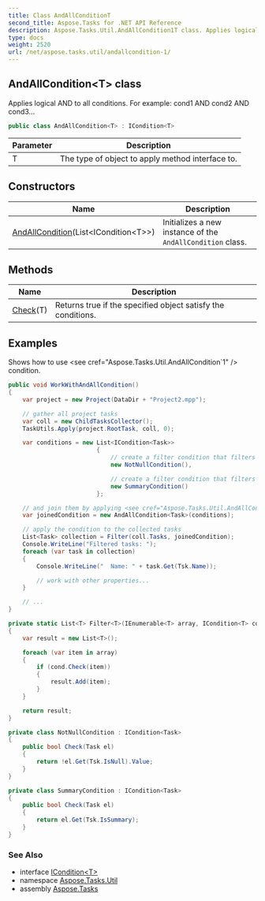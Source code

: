 ```yaml
---
title: Class AndAllConditionT
second_title: Aspose.Tasks for .NET API Reference
description: Aspose.Tasks.Util.AndAllCondition1T class. Applies logical AND to all conditions. For example cond1 AND cond2 AND cond3
type: docs
weight: 2520
url: /net/aspose.tasks.util/andallcondition-1/
---
```

## AndAllCondition&lt;T&gt; class

Applies logical AND to all conditions. For example: cond1 AND cond2 AND cond3...

```csharp
public class AndAllCondition<T> : ICondition<T>
```

| Parameter | Description |
| --- | --- |
| T | The type of object to apply method interface to. |

## Constructors

| Name | Description |
| --- | --- |
| [AndAllCondition](andallcondition/)(List&lt;ICondition&lt;T&gt;&gt;) | Initializes a new instance of the `AndAllCondition` class. |

## Methods

| Name | Description |
| --- | --- |
| [Check](../../aspose.tasks.util/andallcondition-1/check/)(T) | Returns true if the specified object satisfy the conditions. |

## Examples

Shows how to use &lt;see cref="Aspose.Tasks.Util.AndAllCondition`1" /&gt; condition.

```csharp
public void WorkWithAndAllCondition()
{
    var project = new Project(DataDir + "Project2.mpp");

    // gather all project tasks
    var coll = new ChildTasksCollector();
    TaskUtils.Apply(project.RootTask, coll, 0);

    var conditions = new List<ICondition<Task>>
                         {
                             // create a filter condition that filters not null tasks
                             new NotNullCondition(),

                             // create a filter condition that filters summary tasks
                             new SummaryCondition()
                         };

    // and join them by applying <see cref="Aspose.Tasks.Util.AndAllCondition`1" /> condition
    var joinedCondition = new AndAllCondition<Task>(conditions);

    // apply the condition to the collected tasks
    List<Task> collection = Filter(coll.Tasks, joinedCondition);
    Console.WriteLine("Filtered tasks: ");
    foreach (var task in collection)
    {
        Console.WriteLine("  Name: " + task.Get(Tsk.Name));

        // work with other properties...
    }

    // ...
}

private static List<T> Filter<T>(IEnumerable<T> array, ICondition<T> cond)
{
    var result = new List<T>();

    foreach (var item in array)
    {
        if (cond.Check(item))
        {
            result.Add(item);
        }
    }

    return result;
}

private class NotNullCondition : ICondition<Task>
{
    public bool Check(Task el)
    {
        return !el.Get(Tsk.IsNull).Value;
    }
}

private class SummaryCondition : ICondition<Task>
{
    public bool Check(Task el)
    {
        return el.Get(Tsk.IsSummary);
    }
}
```

### See Also

* interface [ICondition&lt;T&gt;](../icondition-1/)
* namespace [Aspose.Tasks.Util](../../aspose.tasks.util/)
* assembly [Aspose.Tasks](../../)


